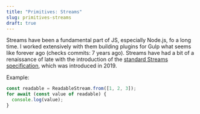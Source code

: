 ```yaml
---
title: "Primitives: Streams"
slug: primitives-streams
draft: true
---
```


Streams have been a fundamental part of JS, especially Node.js, fo a long time.
I worked extensively with them building plugins for Gulp what seems like forever ago (checks commits: 7 years ago).
Streams have had a bit of a renaissance of late with the introduction of the [standard Streams specification](https://developer.mozilla.org/en-US/docs/Web/API/Streams_API), which was introduced in 2019.

Example:

```ts
const readable = ReadableStream.from([1, 2, 3]);
for await (const value of readable) {
  console.log(value);
}
```
